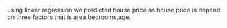 using linear regression we predicted house price as house price is depend on three factors that is area,bedrooms,age.
